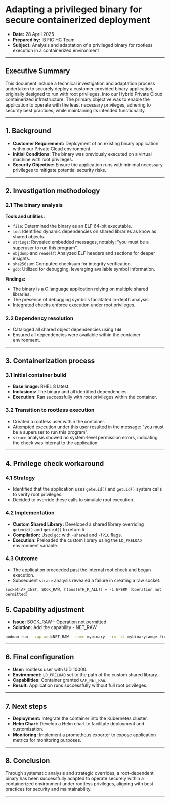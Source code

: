 # Adapting a privileged binary for secure containerized deployment

* **Date:** 28 April 2025
* **Prepared by:** IB FIC HC Team
* **Subject:** Analysis and adaptation of a privileged binary for rootless execution in a containerized environment

---

## Executive Summary

This document include a technical investigation and adaptation process undertaken to securely deploy a customer-provided binary application, originally designed to run with root privileges, into our Hybrid Private Cloud containerized infrastructure. The primary objective was to enable the application to operate with the least necessary privileges, adhering to security best practices, while maintaining its intended functionality.

---

## 1. Background

* **Customer Requirement:** Deployment of an existing binary application within our Private Cloud environment.
* **Initial Conditions:** The binary was previously executed on a virtual machine with root privileges.
* **Security Objective:** Ensure the application runs with minimal necessary privileges to mitigate potential security risks.

---

## 2. Investigation methodology

### 2.1 The binary analysis

**Tools and utilities:**

* `file`: Determined the binary as an ELF 64-bit executable.
* `ldd`: Identified dynamic dependencies on shared libraries as know as shared objects.
* `strings`: Revealed embedded messages, notably: "you must be a superuser to run this program".
* `objdump` and `readelf`: Analyzed ELF headers and sections for deeper insights.
* `sha256sum`: Computed checksum for integrity verification.
* `gdb`: Utilized for debugging, leveraging available symbol information.

**Findings:**

* The binary is a C language application relying on multiple shared libraries.
* The presence of debugging symbols facilitated in-depth analysis.
* Integrated checks enforce execution under root privileges.

### 2.2 Dependency resolution

* Cataloged all shared object dependencies using `ldd`
* Ensured all dependencies were available within the container environment.

---

## 3. Containerization process

### 3.1 Initial container build

* **Base Image:** RHEL 8 latest.
* **Inclusions:** The binary and all identified dependencies.
* **Execution:** Ran successfully with root privileges within the container.

### 3.2 Transition to rootless execution

* Created a rootless user within the container.
* Attempted execution under this user resulted in the message: "you must be a superuser to run this program".
* `strace` analysis showed no system-level permission errors, indicating the check was internal to the application.

---

## 4. Privilege check workaround

### 4.1 Strategy

* Identified that the application uses `geteuid()` and `getuid()` system calls to verify root privileges.
* Decided to override these calls to simulate root execution.

### 4.2 Implementation

* **Custom Shared Library:** Developed a shared library overriding `geteuid()` and `getuid()` to return `0`
* **Compilation:** Used `gcc` with `-shared` and `-fPIC` flags.
* **Execution:** Preloaded the custom library using the `LD_PRELOAD` environment variable.

### 4.3 Outcome

* The application proceeded past the internal root check and began execution.
* Subsequent `strace` analysis revealed a failure in creating a raw socket:

```log
socket(AF_INET, SOCK_RAW, htons(ETH_P_ALL)) = -1 EPERM (Operation not permitted)
```

## 5. Capability adjustment

- **Issue:** SOCK_RAW - Operation not permitted
- **Solution:** Add the capability - NET_RAW


```bash
podman run --cap-add=NET_RAW --name mybinary --rm -it mybinaryiamge:firstversion
````

---

## 6. Final configuration

* **User:** rootless user with UID 10000.
* **Environment:** `LD_PRELOAD` set to the path of the custom shared library.
* **Capabilities:** Container granted `CAP_NET_RAW`.
* **Result:** Application runs successfully without full root privileges.

---

## 7. Next steps

* **Deployment:** Integrate the container into the Kubernetes cluster.
* **Helm Chart:** Develop a Helm chart to facilitate deployment and customization.
* **Monitoring:** Implement a prometheus exporter to expose application metrics for monitoring purposes.

---

## 8. Conclusion

Through systematic analysis and strategic overrides, a root-dependent binary has been successfully adapted to operate securely within a containerized environment under rootless privileges, aligning with best practices for security and maintainability.

---
